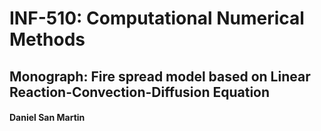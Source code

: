 # INF-510: Computational Numerical Methods
## Monograph: Fire spread model based on Linear Reaction-Convection-Diffusion Equation
#### Daniel San Martin
